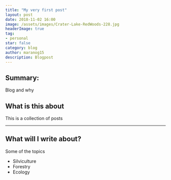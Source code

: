 ```yaml
---
title: "My very first post"
layout: post
date: 2018-11-02 16:00
image: /assets/images/Crater-Lake-RedWoods-228.jpg
headerImage: true
tag:
- personal
star: false
category: blog
author: maranog15
description: Blogpost
---
```


## Summary:

Blog and why 



## What is this about

This is a collection of posts 

---

## What will I write about? 

Some of the topics 

- Silviculture
- Forestry
- Ecology



